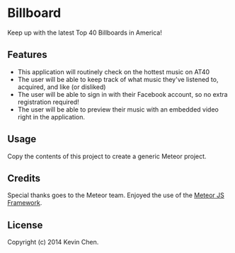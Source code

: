 Billboard
=======

Keep up with the latest Top 40 Billboards in America!


Features
------------
* This application will routinely check on the hottest music on AT40
* The user will be able to keep track of what music they've listened to, acquired, and like (or disliked)
* The user will be able to sign in with their Facebook account, so no extra registration required!
* The user will be able to preview their music with an embedded video right in the application.

Usage
------------

Copy the contents of this project to create a generic Meteor project.

Credits
-------------
Special thanks goes to the Meteor team. Enjoyed the use of the [Meteor JS Framework](http://www.meteor.com/).

License
-------------
Copyright (c) 2014 Kevin Chen.

